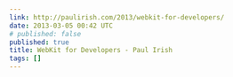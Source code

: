 ```yaml
---
link: http://paulirish.com/2013/webkit-for-developers/
date: 2013-03-05 00:42 UTC
# published: false
published: true
title: WebKit for Developers - Paul Irish
tags: []
---
```




